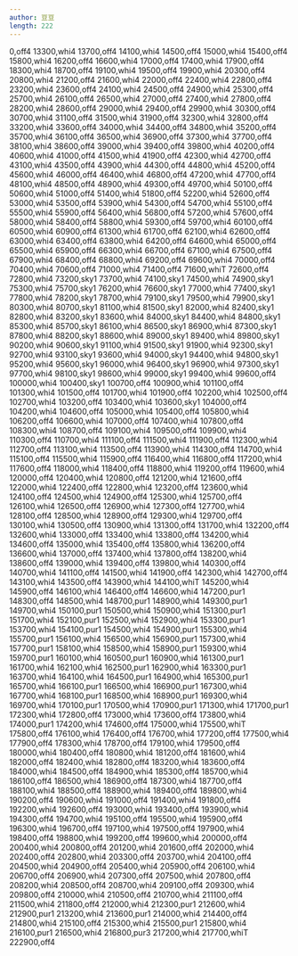 ```yaml
---
author: 豆豆
length: 222
---
```

0,off4
13300,whi4
13700,off4
14100,whi4
14500,off4
15000,whi4
15400,off4
15800,whi4
16200,off4
16600,whi4
17000,off4
17400,whi4
17900,off4
18300,whi4
18700,off4
19100,whi4
19500,off4
19900,whi4
20300,off4
20800,whi4
21200,off4
21600,whi4
22000,off4
22400,whi4
22800,off4
23200,whi4
23600,off4
24100,whi4
24500,off4
24900,whi4
25300,off4
25700,whi4
26100,off4
26500,whi4
27000,off4
27400,whi4
27800,off4
28200,whi4
28600,off4
29000,whi4
29400,off4
29900,whi4
30300,off4
30700,whi4
31100,off4
31500,whi4
31900,off4
32300,whi4
32800,off4
33200,whi4
33600,off4
34000,whi4
34400,off4
34800,whi4
35200,off4
35700,whi4
36100,off4
36500,whi4
36900,off4
37300,whi4
37700,off4
38100,whi4
38600,off4
39000,whi4
39400,off4
39800,whi4
40200,off4
40600,whi4
41000,off4
41500,whi4
41900,off4
42300,whi4
42700,off4
43100,whi4
43500,off4
43900,whi4
44300,off4
44800,whi4
45200,off4
45600,whi4
46000,off4
46400,whi4
46800,off4
47200,whi4
47700,off4
48100,whi4
48500,off4
48900,whi4
49300,off4
49700,whi4
50100,off4
50600,whi4
51000,off4
51400,whi4
51800,off4
52200,whi4
52600,off4
53000,whi4
53500,off4
53900,whi4
54300,off4
54700,whi4
55100,off4
55500,whi4
55900,off4
56400,whi4
56800,off4
57200,whi4
57600,off4
58000,whi4
58400,off4
58800,whi4
59300,off4
59700,whi4
60100,off4
60500,whi4
60900,off4
61300,whi4
61700,off4
62100,whi4
62600,off4
63000,whi4
63400,off4
63800,whi4
64200,off4
64600,whi4
65000,off4
65500,whi4
65900,off4
66300,whi4
66700,off4
67100,whi4
67500,off4
67900,whi4
68400,off4
68800,whi4
69200,off4
69600,whi4
70000,off4
70400,whi4
70600,off4
71000,whi4
71400,off4
71600,whiT
72600,off4
72800,whi4
73200,sky1
73700,whi4
74100,sky1
74500,whi4
74900,sky1
75300,whi4
75700,sky1
76200,whi4
76600,sky1
77000,whi4
77400,sky1
77800,whi4
78200,sky1
78700,whi4
79100,sky1
79500,whi4
79900,sky1
80300,whi4
80700,sky1
81100,whi4
81500,sky1
82000,whi4
82400,sky1
82800,whi4
83200,sky1
83600,whi4
84000,sky1
84400,whi4
84800,sky1
85300,whi4
85700,sky1
86100,whi4
86500,sky1
86900,whi4
87300,sky1
87800,whi4
88200,sky1
88600,whi4 
89000,sky1
89400,whi4
89800,sky1
90200,whi4
90600,sky1
91100,whi4
91500,sky1
91900,whi4
92300,sky1
92700,whi4
93100,sky1
93600,whi4
94000,sky1
94400,whi4
94800,sky1
95200,whi4
95600,sky1
96000,whi4
96400,sky1
96900,whi4
97300,sky1
97700,whi4
98100,sky1
98600,whi4
99000,sky1
99400,whi4
99600,off4
100000,whi4
100400,sky1
100700,off4
100900,whi4
101100,off4
101300,whi4
101500,off4
101700,whi4
101900,off4
102200,whi4
102500,off4
102700,whi4
103200,off4
103400,whi4
103600,sky1
104000,off4
104200,whi4
104600,off4
105000,whi4
105400,off4
105800,whi4
106200,off4
106600,whi4
107000,off4
107400,whi4
107800,off4
108300,whi4
108700,off4
109100,whi4
109500,off4
109900,whi4
110300,off4
110700,whi4
111100,off4
111500,whi4
111900,off4
112300,whi4
112700,off4
113100,whi4
113500,off4
113900,whi4
114300,off4
114700,whi4
115100,off4
115500,whi4
115900,off4
116400,whi4
116800,off4
117200,whi4
117600,off4
118000,whi4
118400,off4
118800,whi4
119200,off4
119600,whi4
120000,off4
120400,whi4
120800,off4
121200,whi4
121600,off4
122000,whi4
122400,off4
122800,whi4
123200,off4
123600,whi4
124100,off4
124500,whi4
124900,off4
125300,whi4
125700,off4
126100,whi4
126500,off4
126900,whi4
127300,off4
127700,whi4
128100,off4
128500,whi4
128900,off4
129300,whi4
129700,off4
130100,whi4
130500,off4
130900,whi4
131300,off4
131700,whi4
132200,off4
132600,whi4
133000,off4
133400,whi4
133800,off4
134200,whi4
134600,off4
135000,whi4
135400,off4
135800,whi4
136200,off4
136600,whi4
137000,off4
137400,whi4
137800,off4
138200,whi4
138600,off4
139000,whi4
139400,off4
139800,whi4
140300,off4
140700,whi4
141100,off4
141500,whi4
141900,off4
142300,whi4
142700,off4
143100,whi4
143500,off4
143900,whi4
144100,whiT
145200,whi4
145900,off4
146100,whi4
146400,off4
146600,whi4
147200,pur1
148300,off4
148500,whi4
148700,pur1
148900,whi4
149300,pur1
149700,whi4
150100,pur1
150500,whi4
150900,whi4
151300,pur1
151700,whi4
152100,pur1
152500,whi4
152900,whi4
153300,pur1
153700,whi4
154100,pur1
154500,whi4
154900,pur1
155300,whi4
155700,pur1
156100,whi4
156500,whi4
156900,pur1
157300,whi4
157700,pur1
158100,whi4
158500,whi4
158900,pur1
159300,whi4
159700,pur1
160100,whi4
160500,pur1
160900,whi4
161300,pur1
161700,whi4
162100,whi4
162500,pur1
162900,whi4
163300,pur1
163700,whi4
164100,whi4
164500,pur1
164900,whi4
165300,pur1
165700,whi4
166100,pur1
166500,whi4
166900,pur1
167300,whi4
167700,whi4
168100,pur1
168500,whi4
168900,pur1
169300,whi4
169700,whi4
170100,pur1
170500,whi4
170900,pur1
171300,whi4
171700,pur1
172300,whi4
172800,off4
173000,whi4
173600,off4
173800,whi4
174000,pur1
174200,whi4
174600,off4
175000,whi4
175500,whiT
175800,off4
176100,whi4
176400,off4
176700,whi4
177200,off4
177500,whi4
177900,off4
178300,whi4
178700,off4
179100,whi4
179500,off4
180000,whi4
180400,off4
180800,whi4
181200,off4
181600,whi4
182000,off4
182400,whi4
182800,off4
183200,whi4
183600,off4
184000,whi4
184500,off4
184900,whi4
185300,off4
185700,whi4
186100,off4
186500,whi4
186900,off4
187300,whi4
187700,off4
188100,whi4
188500,off4
188900,whi4
189400,off4
189800,whi4
190200,off4
190600,whi4
191000,off4
191400,whi4
191800,off4
192200,whi4
192600,off4
193000,whi4
193400,off4
193900,whi4
194300,off4
194700,whi4
195100,off4
195500,whi4
195900,off4
196300,whi4
196700,off4
197100,whi4
197500,off4
197900,whi4
198400,off4
198800,whi4
199200,off4
199600,whi4
200000,off4
200400,whi4
200800,off4
201200,whi4
201600,off4
202000,whi4
202400,off4
202800,whi4
203300,off4
203700,whi4
204100,off4
204500,whi4
204900,off4
205400,whi4
205900,off4
206100,whi4
206700,off4
206900,whi4
207300,off4
207500,whi4
207800,off4
208200,whi4 
208500,off4
208700,whi4
209100,off4
209300,whi4
209800,off4
210000,whi4
210500,off4
210700,whi4
211100,off4
211500,whi4
211800,off4
212000,whi4
212300,pur1
212600,whi4
212900,pur1
213200,whi4
213600,pur1
214000,whi4
214400,off4
214800,whi4
215100,off4
215300,whi4
215500,pur1
215800,whi4
216100,pur1
216500,whi4
216800,pur3
217200,whi4
217700,whiT
222900,off4